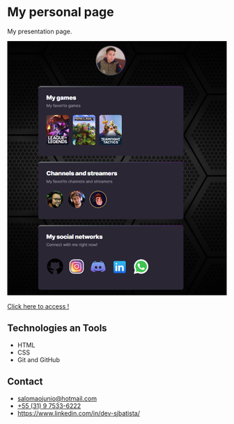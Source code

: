 # My personal page

My presentation page.

![preview](./.github/preview.png)

[Click here to access !](https://sjbatista.github.io/my_page/)

## Technologies an Tools

- HTML
- CSS
- Git and GitHub

## Contact

- salomaojunio@hotmail.com
- [+55 (31) 9 7533-6222](https://api.whatsapp.com/send?phone=5531975336222&text=Ol%C3%A1%20!%20Encontrei%20seu%20contato%20no%20GitHub%20!)
- https://www.linkedin.com/in/dev-sjbatista/

